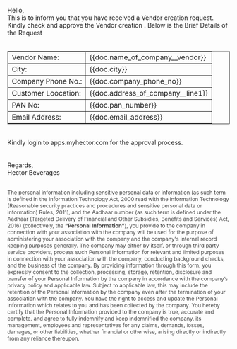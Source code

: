 Hello,<br>
This is to inform you that you have received a Vendor creation request. Kindly check and approve the Vendor creation . Below is the Brief Details of the Request <br><br>
<table border="1" cellspacing="0" cellpadding="5" align="">
				<tbody>
                    <tr>
						<td>Vendor Name:</td>
						<td>{{doc.name_of_company__vendor}}</td>
					</tr>
					<tr>
						<td>City:</td>
						<td>{{doc.city}}</td>
					</tr>
					<tr>
						<td>Company Phone No.:</td>
						<td>{{doc.company_phone_no}}</td>
					</tr>
					<tr>
						<td>Customer Loocation:</td>
						<td>{{doc.address_of_company__line1}}</td>
					</tr>
					<tr>
						<td>PAN No:</td>
						<td>{{doc.pan_number}}</td>
					</tr>
					<tr>
						<td>Email Address:</td>
						<td>{{doc.email_address}}</td>
					</tr>
				</tbody>
			</table><br>
			Kindly login to apps.myhector.com for the approval process.<br><br><br>
			Regards,<br>
			Hector Beverages
<br><br>
<p style="color:#424242;font-size:12px">The personal information including sensitive personal data or information (as such term is defined in the Information Technology Act, 2000 read with the Information Technology (Reasonable security practices and procedures and sensitive personal data or information) Rules, 2011), and the Aadhaar number (as such term is defined under the Aadhaar (Targeted Delivery of Financial and Other Subsidies, Benefits and Services) Act, 2016) (collectively, the <b>“Personal Information”</b>), you provide to the company in connection with your association with the company will be used for the purpose of administering your association with the company and the company's internal record keeping purposes generally. The company may either by itself, or through third party service providers, process such Personal Information for relevant and limited purposes in connection with your association with the company, conducting background checks, and the business of the company. By providing information through this form, you expressly consent to the collection, processing, storage, retention, disclosure and transfer of your Personal Information by the company in accordance with the company’s privacy policy and applicable law. Subject to applicable law, this may include the retention of the Personal Information by the company even after the termination of your association with the company. You have the right to access and update the Personal Information which relates to you and has been collected by the company. You hereby certify that the Personal Information provided to the company is true, accurate and complete, and agree to fully indemnify and keep indemnified the company, its management, employees and representatives for any claims, demands, losses, damages, or other liabilities, whether financial or otherwise, arising directly or indirectly from any reliance thereupon.
</p>
